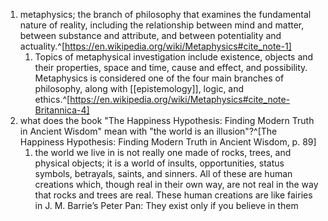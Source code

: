 1. metaphysics; the branch of philosophy that examines the fundamental nature of reality, including the relationship between mind and matter, between substance and attribute, and between potentiality and actuality.^[https://en.wikipedia.org/wiki/Metaphysics#cite_note-1]
	1. Topics of metaphysical investigation include existence, objects and their properties, space and time, cause and effect, and possibility. Metaphysics is considered one of the four main branches of philosophy, along with [[epistemology]], logic, and ethics.^[https://en.wikipedia.org/wiki/Metaphysics#cite_note-Britannica-4]
2. what does the book "The Happiness Hypothesis: Finding Modern Truth in Ancient Wisdom" mean with "the world is an illusion"?^[The Happiness Hypothesis: Finding Modern Truth in Ancient Wisdom, p. 89]
	1. the world we live in is not really one made of rocks, trees, and physical objects; it is a world of insults, opportunities, status symbols, betrayals, saints, and sinners. All of these are human creations which, though real in their own way, are not real in the way that rocks and trees are real. These human creations are like fairies in J. M. Barrie’s Peter Pan: They exist only if you believe in them